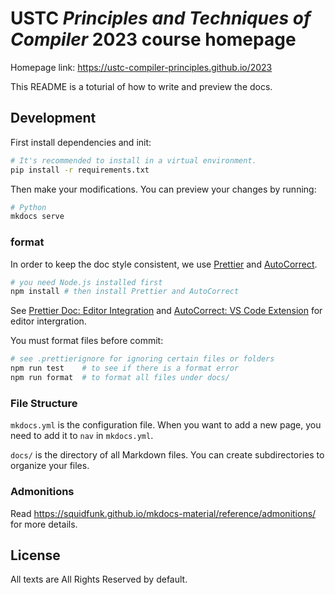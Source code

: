 # USTC _Principles and Techniques of Compiler_ 2023 course homepage

Homepage link: <https://ustc-compiler-principles.github.io/2023>

This README is a toturial of how to write and preview the docs.

## Development

First install dependencies and init:

```bash
# It's recommended to install in a virtual environment.
pip install -r requirements.txt
```

Then make your modifications. You can preview your changes by running:

```bash
# Python
mkdocs serve
```

### format

In order to keep the doc style consistent, we use [Prettier](https://prettier.io/) and [AutoCorrect](https://github.com/huacnlee/autocorrect).

```bash
# you need Node.js installed first
npm install # then install Prettier and AutoCorrect
```

See [Prettier Doc: Editor Integration](https://prettier.io/docs/en/editors.html) and [AutoCorrect: VS Code Extension](https://github.com/huacnlee/autocorrect#vs-code-extension) for editor intergration.

You must format files before commit:

```bash
# see .prettierignore for ignoring certain files or folders
npm run test    # to see if there is a format error
npm run format  # to format all files under docs/
```

### File Structure

`mkdocs.yml` is the configuration file. When you want to add a new page, you need to add it to `nav` in `mkdocs.yml`.

`docs/` is the directory of all Markdown files. You can create subdirectories to organize your files.

### Admonitions

Read <https://squidfunk.github.io/mkdocs-material/reference/admonitions/> for more details.

## License

All texts are All Rights Reserved by default.
